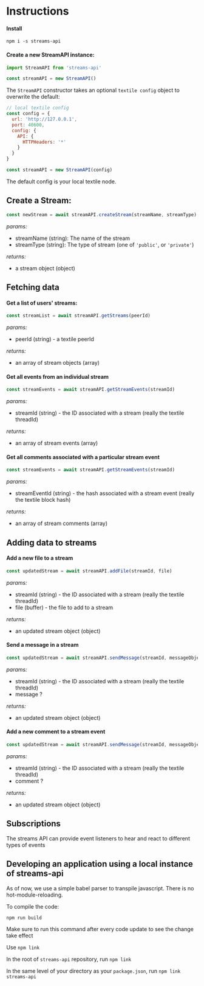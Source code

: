 # Instructions

#### Install

`npm i -s streams-api`

#### Create a new StreamAPI instance:

```js
import StreamAPI from 'streams-api'

const streamAPI = new StreamAPI()
```

The `StreamAPI` constructor takes an optional `textile config` object to overwrite the default:

```js
// local textile config
const config = {
  url: 'http://127.0.0.1',
  port: 40600,
  config: {
    API: {
      HTTPHeaders: '*'
    }
  }
}

const streamAPI = new StreamAPI(config)
```

The default config is your local textile node.

## Create a Stream:

```js
const newStream = await streamAPI.createStream(streamName, streamType)
```

_params:_

- streamName (string): The name of the stream
- streamType (string): The type of stream (one of `'public'`, or `'private'`)

_returns:_

- a stream object (object)

## Fetching data

#### Get a list of users' streams:

```js
const streamList = await streamAPI.getStreams(peerId)
```

_params:_

- peerId (string) - a textile peerId

_returns:_

- an array of stream objects (array)

#### Get all events from an individual stream

```js
const streamEvents = await streamAPI.getStreamEvents(streamId)
```

_params:_

- streamId (string) - the ID associated with a stream (really the textile threadId)

_returns:_

- an array of stream events (array)

#### Get all comments associated with a particular stream event

```js
const streamEvents = await streamAPI.getStreamEvents(streamId)
```

_params:_

- streamEventId (string) - the hash associated with a stream event (really the textile block hash)

_returns:_

- an array of stream comments (array)

## Adding data to streams

#### Add a new file to a stream

```js
const updatedStream = await streamAPI.addFile(streamId, file)
```

_params:_

- streamId (string) - the ID associated with a stream (really the textile threadId)
- file (buffer) - the file to add to a stream

_returns:_

- an updated stream object (object)

#### Send a message in a stream

```js
const updatedStream = await streamAPI.sendMessage(streamId, messageObject)
```

_params:_

- streamId (string) - the ID associated with a stream (really the textile threadId)
- message ?

_returns:_

- an updated stream object (object)

#### Add a new comment to a stream event

```js
const updatedStream = await streamAPI.sendMessage(streamId, messageObject)
```

_params:_

- streamId (string) - the ID associated with a stream (really the textile threadId)
- comment ?

_returns:_

- an updated stream object (object)

## Subscriptions

The streams API can provide event listeners to hear and react to different types of events

## Developing an application using a local instance of streams-api

As of now, we use a simple babel parser to transpile javascript. There is no hot-module-reloading.

To compile the code:

`npm run build`

Make sure to run this command after every code update to see the change take effect

Use `npm link`

In the root of `streams-api` repository, run `npm link`

In the same level of your directory as your `package.json`, run `npm link streams-api`
